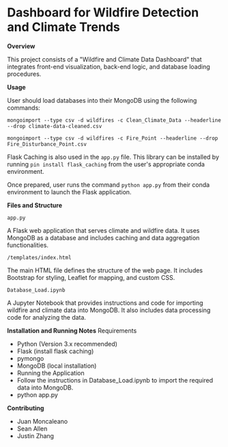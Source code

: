 # Dashboard for Wildfire Detection and Climate Trends
**Overview**

This project consists of a "Wildfire and Climate Data Dashboard" that integrates front-end visualization, back-end logic, and database loading procedures.

**Usage**

User should load databases into their MongoDB using the following commands:

`mongoimport --type csv -d wildfires -c Clean_Climate_Data --headerline --drop climate-data-cleaned.csv`

`mongoimport --type csv -d wildfires -c Fire_Point --headerline --drop Fire_Disturbance_Point.csv`

Flask Caching is also used in the `app.py` file. This library can be installed by running `pin install flask_caching` from the user's appropriate conda environment.

Once prepared, user runs the command `python app.py` from their conda environment to launch the Flask application.

**Files and Structure**

`app.py`

A Flask web application that serves climate and wildfire data. It uses MongoDB as a database and includes caching and data aggregation functionalities.

`/templates/index.html`

The main HTML file defines the structure of the web page. It includes Bootstrap for styling, Leaflet for mapping, and custom CSS.

`Database_Load.ipynb`

A Jupyter Notebook that provides instructions and code for importing wildfire and climate data into MongoDB. It also includes data processing code for analyzing the data.

**Installation and Running Notes**
Requirements

* Python (Version 3.x recommended)
* Flask (install flask caching)
* pymongo
* MongoDB (local installation)
* Running the Application
* Follow the instructions in Database_Load.ipynb to import the required data into MongoDB.
* python app.py

**Contributing**

* Juan Moncaleano
* Sean Allen
* Justin Zhang

